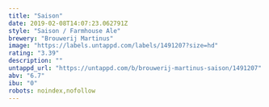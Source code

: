```yaml
---
title: "Saison"
date: 2019-02-08T14:07:23.062791Z
style: "Saison / Farmhouse Ale"
brewery: "Brouwerij Martinus"
image: "https://labels.untappd.com/labels/1491207?size=hd"
rating: "3.39"
description: ""
untappd_url: "https://untappd.com/b/brouwerij-martinus-saison/1491207"
abv: "6.7"
ibu: "0"
robots: noindex,nofollow
---
```

